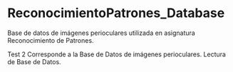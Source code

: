 # ReconocimientoPatrones_Database
Base de datos de imágenes perioculares utilizada en asignatura Reconocimiento de Patrones.


Test 2 Corresponde a la Base de Datos de imágenes perioculares.
Lectura de Base de Datos.
